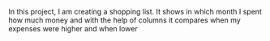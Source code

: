 In this project, I am creating a shopping list. It shows in which month I spent how much money and with the help of columns it compares when my expenses were higher and when lower
